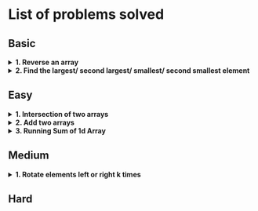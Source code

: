 # List of problems solved

## Basic

<!-- Problem: Reverse an array -->
<details>
  <summary><b>1. Reverse an array</b></summary>

-   Problem link: [344. Reverse String](https://leetcode.com/problems/reverse-string/description/)
-   Notes: No notes required, fairly simple.
-   [Solution](https://github.com/TheParthMaru/DSA/tree/main/leetcode/0334_Reverse_String)

</details>

<!-- Problem: Find the largest/ second largest/ smallest/ second smallest element -->
<details>
  <summary><b>2. Find the largest/ second largest/ smallest/ second smallest element</b></summary>

-   Problem link:
    -   [Second largest element in an array (GFG)](https://www.geeksforgeeks.org/problems/second-largest3735/1)
    -   [Largest element in an array (GFG)](https://www.geeksforgeeks.org/problems/largest-element-in-array4009/1)
-   Notes:
-   Solution:
    -   [Second largest element in an array (GFG)](https://github.com/TheParthMaru/DSA/blob/main/arrays/arrays_solutions/SecondLargestElement.java)
    -   [Largest element in an array (GFG)](https://github.com/TheParthMaru/DSA/blob/main/arrays/arrays_solutions/LargestElement.java)

</details>

## Easy

<!-- Problem: Intersection of two arrays -->
<details>
  <summary><b>1. Intersection of two arrays</b></summary>

-   Problem link:
    -   [349. Intersection of Two Arrays](https://leetcode.com/problems/intersection-of-two-arrays/description/)
-   Notes:
    -   Solve this one only with the bruteforce approach for now.
    -   HashSet knowledge required.
    -   [Link of notes](https://github.com/TheParthMaru/mastering-dsa/blob/main/notes/leetcode-problems-notes/349_intersection_of_two_arrays.pdf)
-   [Solution](https://github.com/TheParthMaru/mastering-dsa/tree/main/leetcode/0349_intersection_of_two_arrays)

</details>

<!-- Problem: Add two arrays -->
<details>
  <summary><b>2. Add two arrays</b></summary>

-   Problem statement: Given two arrays `arr1` and `arr2` where each element is an integer. Write a function that adds each digit of the array starting from its last position and returns the result array.
-   Test cases:

```
Input: arr1 = [9, 9, 9],  arr2 = [9, 9, 9, 9]
Output: result = [1, 0, 9, 9, 8]
Explanation: Starting adding the digits from the end of the arr i.e 9 + 9 = 18. Adding 8 as an element in the result and use 1 for carry and calculate so on.
```

-   Notes:
-   Solution:

</details>

<details>
  <summary><b>3. Running Sum of 1d Array</b></summary>

-   Problem link: [1480. Running Sum of 1d Array](https://leetcode.com/problems/running-sum-of-1d-array/)
-   Notes:
-   Solution:

</details>

## Medium

<!-- Problem: Rotate elements left or right k times -->
<details>
  <summary><b>1. Rotate elements left or right k times</b></summary>

-   Problem link:
    -   [189. Rotate Array](https://leetcode.com/problems/rotate-array/submissions/1375380722/)
-   Notes:
-   Solution:

</details>

## Hard
